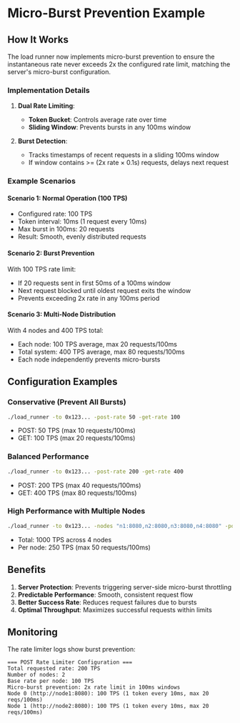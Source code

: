 # Micro-Burst Prevention Example

## How It Works

The load runner now implements micro-burst prevention to ensure the instantaneous rate never exceeds 2x the configured rate limit, matching the server's micro-burst configuration.

### Implementation Details

1. **Dual Rate Limiting**:
   - **Token Bucket**: Controls average rate over time
   - **Sliding Window**: Prevents bursts in any 100ms window

2. **Burst Detection**:
   - Tracks timestamps of recent requests in a sliding 100ms window
   - If window contains >= (2x rate × 0.1s) requests, delays next request

### Example Scenarios

#### Scenario 1: Normal Operation (100 TPS)
- Configured rate: 100 TPS
- Token interval: 10ms (1 request every 10ms)
- Max burst in 100ms: 20 requests
- Result: Smooth, evenly distributed requests

#### Scenario 2: Burst Prevention
With 100 TPS rate limit:
- If 20 requests sent in first 50ms of a 100ms window
- Next request blocked until oldest request exits the window
- Prevents exceeding 2x rate in any 100ms period

#### Scenario 3: Multi-Node Distribution
With 4 nodes and 400 TPS total:
- Each node: 100 TPS average, max 20 requests/100ms
- Total system: 400 TPS average, max 80 requests/100ms
- Each node independently prevents micro-bursts

## Configuration Examples

### Conservative (Prevent All Bursts)
```bash
./load_runner -to 0x123... -post-rate 50 -get-rate 100
```
- POST: 50 TPS (max 10 requests/100ms)
- GET: 100 TPS (max 20 requests/100ms)

### Balanced Performance
```bash
./load_runner -to 0x123... -post-rate 200 -get-rate 400
```
- POST: 200 TPS (max 40 requests/100ms)
- GET: 400 TPS (max 80 requests/100ms)

### High Performance with Multiple Nodes
```bash
./load_runner -to 0x123... -nodes "n1:8080,n2:8080,n3:8080,n4:8080" -post-rate 1000
```
- Total: 1000 TPS across 4 nodes
- Per node: 250 TPS (max 50 requests/100ms)

## Benefits

1. **Server Protection**: Prevents triggering server-side micro-burst throttling
2. **Predictable Performance**: Smooth, consistent request flow
3. **Better Success Rate**: Reduces request failures due to bursts
4. **Optimal Throughput**: Maximizes successful requests within limits

## Monitoring

The rate limiter logs show burst prevention:
```
=== POST Rate Limiter Configuration ===
Total requested rate: 200 TPS
Number of nodes: 2
Base rate per node: 100 TPS
Micro-burst prevention: 2x rate limit in 100ms windows
Node 0 (http://node1:8080): 100 TPS (1 token every 10ms, max 20 reqs/100ms)
Node 1 (http://node2:8080): 100 TPS (1 token every 10ms, max 20 reqs/100ms)
```